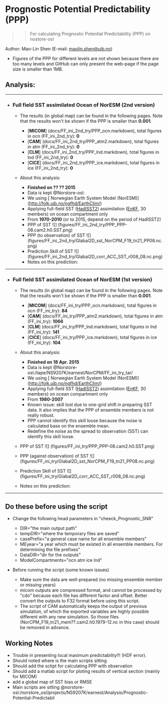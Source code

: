 
Prognostic Potential Predictability (PPP)
==========
>> For calculating Prognostic Potential Predictability (PPP) on nostore-osl 

Author: Mao-Lin Shen (E-mail: maolin.shen@uib.no)

  * Figures of the PPP for different levels are not shown because there are too many levels and GitHub can only present the web-page if the page size is smaller than 1MB.


## Analysis:

--------------------------------------
* ### Full field SST assimilated Ocean of NorESM (2nd version)

  * The results (in global map) can be found in the following pages. Note that the results won't be shown if the PPP is smaller than __0.001__.

    * [__MICOM__] (docs/FF_ini_2nd_try/PPP_ocn.markdown), total figures in ocn (FF_ini_2nd_try): __0__
    * [__CAM__] (docs/FF_ini_2nd_try/PPP_atm2.markdown), total figures in atm (FF_ini_2nd_try): __0__
    * [__CLM__] (docs/FF_ini_2nd_try/PPP_lnd.markdown), total figures in lnd (FF_ini_2nd_try): __0__
    * [__CICE__] (docs/FF_ini_2nd_try/PPP_ice.markdown), total figures in ice (FF_ini_2nd_try): __0__

  * About this analysis:
    * __Finished on ?? ?? 2015__
    * Data is kept @Norstore-osl:
    * We using [ Norwegian Earth System Model (NorESM)] (http://folk.uib.no/ngfhd/EarthClim/)
    * Applying full-field SST ([HadISST2](http://www.metoffice.gov.uk/hadobs/hadisst2/)) assimilation ([EnKF](http://enkf.nersc.no/), 30 members) on ocean compartment only
    * From __1970-2010__ (or to 2015, depend on the period of HadISST2)
    * PPP of SST ![] (figures/FF_ini_2nd_try/PPP_PPP-08.cam2.h0.SST.png)
    * PPP (to observation) of SST ![] (figures/FF_ini_2nd_try/Glabal2D_sst_NorCPM_F19_tn21_PP08.nc.png)
    * Prediction Skill of SST ![] (figures/FF_ini_2nd_try/Glabal2D_corr_ACC_SST_r008_08.nc.png)
    * Notes on this prediction:

--------------------------------------
* ### Full field SST assimilated Ocean of NorESM (1st version)

  * The results (in global map) can be found in the following pages. Note that the results won't be shown if the PPP is smaller than __0.001__.

    * [__MICOM__] (docs/FF_ini_try/PPP_ocn.markdown), total figures in ocn (FF_ini_try): __84__
    * [__CAM__] (docs/FF_ini_try/PPP_atm2.markdown), total figures in atm (FF_ini_try): __1066__
    * [__CLM__] (docs/FF_ini_try/PPP_lnd.markdown), total figures in lnd (FF_ini_try): __141__
    * [__CICE__] (docs/FF_ini_try/PPP_ice.markdown), total figures in ice (FF_ini_try): __104__

  * About this analysis:
    * __Finished on 18 Apr. 2015__
    * Data is kept @Norstore-osl:/tape/NS9207K/earnest/NorCPM/FF_ini_try_tar/
    * We using [ Norwegian Earth System Model (NorESM)] (http://folk.uib.no/ngfhd/EarthClim/)
    * Applying full-field SST ([HadISST2](http://www.metoffice.gov.uk/hadobs/hadisst2/)) assimilation ([EnKF](http://enkf.nersc.no/), 30 members) on ocean compartment only
    * From __1980-2007__
    * Known issue: skill lost due to one-grid shift in preparing SST data. It also implies that the PPP of ensemble members is not really robust. 
    * PPP cannot identify this skill loose because the noise is calculated base on the ensemble mean. 
    * Redefine the noise as the spread to observation (SST) can identify this skill loose. 
   * PPP of SST ![] (figures/FF_ini_try/PPP_PPP-08.cam2.h0.SST.png)
   * PPP (against observation) of SST ![] (figures/FF_ini_try/Glabal2D_sst_NorCPM_F19_tn21_PP08.nc.png)
   * Prediction Skill of SST ![] (figures/FF_ini_try/Glabal2D_corr_ACC_SST_r008_08.nc.png)
   * Notes on this prediction:

------------------
## Do these before using the script ##

* Change the following head parameters in "cheeck_Prognostic_SNR"
  * DIR="the main output path"
  * tempDIR="where the temporary files are saved"
  * casePrefix="a general case name for all ensemble members" 
  * MEyear="a year which must be existed in all ensemble members. For determining the file prefixes" 
  * DataDIR="dir for the outputs"
  * ModelCompartments="ocn atm ice lnd"

* Before running the script (some known issues)
  * Make sure the data are well-prepared (no missing ensemble member or missing years)
  * micom outputs are compressed format, and cannot be processed by "cdo" because each file has different factor and offset. Better convert the outputs to F32 format before using this script.
  * The script of CAM automatically keeps the output of previous simulation, of which the exported variables are highly possible different with any new simulation. So those files (NorCPM_F19_tn21_mem??.cam2.h0.1979-12.nc in this case) should be removed in advance.   


## Working Notes

  * Trouble in presenting local maximum predictability!!! (HDF error).
  * Should noted where is the main scripts sitting
  * Should add the sctipt for calculating PPP with observation
  * Should add a matlab script for ploting results of vertical section (mainly for MICOM)
  * add a global map of SST bias or RMSE
  * Main scripts are sitting @norstore-osl:/norstore_osl/projects/NS9207K/earnest/Analysis/Prognostic-Potential-Predictabil


